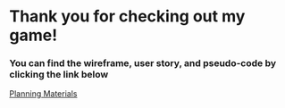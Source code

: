 # Thank you for checking out my game!

### You can find the **wireframe, user story, and pseudo-code** by clicking the link below

[Planning Materials](https://whimsical.com/go-collaborate-9TwrtVi1NoBqELKvtMeCMM)